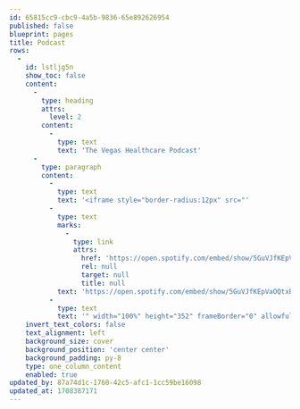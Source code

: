 ```yaml
---
id: 65815cc9-cbc9-4a5b-9836-65e892626954
published: false
blueprint: pages
title: Podcast
rows:
  -
    id: lstljg5n
    show_toc: false
    content:
      -
        type: heading
        attrs:
          level: 2
        content:
          -
            type: text
            text: 'The Vegas Healthcare Podcast'
      -
        type: paragraph
        content:
          -
            type: text
            text: '<iframe style="border-radius:12px" src="'
          -
            type: text
            marks:
              -
                type: link
                attrs:
                  href: 'https://open.spotify.com/embed/show/5GuVJfKEpVaOQtxBbHsJID?utm_source=generator&theme=0'
                  rel: null
                  target: null
                  title: null
            text: 'https://open.spotify.com/embed/show/5GuVJfKEpVaOQtxBbHsJID?utm_source=generator&theme=0'
          -
            type: text
            text: '" width="100%" height="352" frameBorder="0" allowfullscreen="" allow="autoplay; clipboard-write; encrypted-media; fullscreen; picture-in-picture" loading="lazy"></iframe>'
    invert_text_colors: false
    text_alignment: left
    background_size: cover
    background_position: 'center center'
    background_padding: py-8
    type: one_column_content
    enabled: true
updated_by: 87a74d1c-1760-42c5-afc1-1cc59be16098
updated_at: 1708387171
---
```

